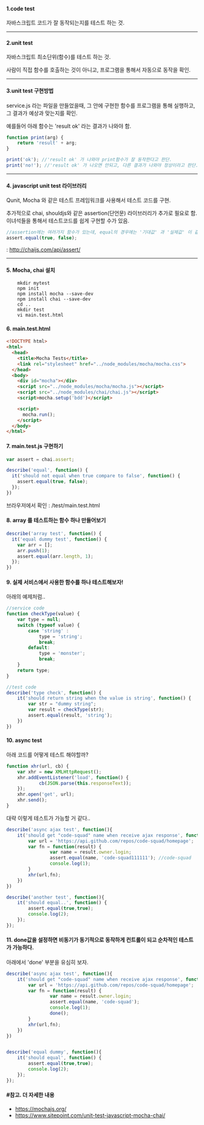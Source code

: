 
####  1.code test
자바스크립트 코드가 잘 동작되는지를 테스트 하는 것.

---

####  2.unit test
자바스크립트 최소단위(함수)를 테스트 하는 것.

사람이 직접 함수를 호출하는 것이 아니고, 프로그램을 통해서 자동으로 동작을 확인.

---

#### 3.unit test 구현방법
service.js 라는 파일을 만들었을때, 그 안에 구현한 함수를 프로그램을 통해 실행하고, 
그 결과가 예상과 맞는지를 확인. 

예를들어 아래 함수는 'result ok' 라는 결과가 나와야 함.

```javascript
function print(arg) {
	return 'result' + arg;
}

print('ok'); //'result ok' 가 나와야 print함수가 잘 동작한다고 판단.
print('no!'); //'result ok' 가 나오면 안되고, 다른 결과가 나와야 정상이라고 판단.
```
---

#### 4. javascript unit test 라이브러리
Qunit, Mocha 와 같은 테스트 프레임워크를 사용해서 테스트 코드를 구현.

추가적으로 chai, shouldjs와 같은 assertion(단언문) 라이브러리가 추가로 필요로 함. 이녀석들을 통해서 테스트코드를 쉽게 구현할 수가 있음.
```javascript
//assertion에는 여러가지 함수가 있는데, equal의 경우에는 '기대값' 과 '실제값' 이 같은지를 테스트 해준다.
assert.equal(true, false);
```

: http://chaijs.com/api/assert/

---

#### 5. Mocha, chai 설치

```shell
	mkdir mytest
	npm init
	npm install mocha --save-dev
	npm install chai --save-dev
	cd ..
	mkdir test
	vi main.test.html
```

#### 6.  main.test.html
```html
<!DOCTYPE html>
<html>
  <head>
    <title>Mocha Tests</title>
    <link rel="stylesheet" href="../node_modules/mocha/mocha.css">
  </head>
  <body>
    <div id="mocha"></div>
    <script src="../node_modules/mocha/mocha.js"></script>
    <script src="../node_modules/chai/chai.js"></script>
    <script>mocha.setup('bdd')</script>

    <script>
      mocha.run();
    </script>
  </body>
</html>
```

#### 7. main.test.js 구현하기
```javascript
var assert = chai.assert;

describe('equal', function() {
  it('should not equal when true compare to false', function() {
    assert.equal(true, false);
  });
})
```

브라우저에서 확인 : /test/main.test.html

#### 8. array 를 테스트하는 함수 하나 만들어보기
```javascript
describe('array test', function() {
  it('equal dummy test', function() {
  	var arr = [];
  	arr.push(1);
    assert.equal(arr.length, 1);
  });
})
```

#### 9. 실제 서비스에서 사용한 함수를 하나 테스트해보자!
아래의 예제처럼..
```javascript
//service code
function checkType(value) {
	var type = null;
	switch (typeof value) {
		case 'string' :
			type = 'string';
			break;
		default:
			type = 'monster';
			break;
	}
	return type;
}

//test code
describe('type check', function() {
	it('should return string when the value is string', function() {
		var str = "dummy string";
		var result = checkType(str);
		assert.equal(result, 'string');
	})
})

```

#### 10. async test
아래 코드를 어떻게 테스트 해야할까?

```javascript
function xhr(url, cb) {
	var xhr = new XMLHttpRequest();
	xhr.addEventListener('load', function() {
			cb(JSON.parse(this.responseText));
	});
	xhr.open('get', url);
	xhr.send();
}
```

대략 이렇게 테스트가 가능할 거 같다..
```javascript
describe('async ajax test', function(){
	it('should get "code-squad" name when receive ajax response', function() {
		var url = 'https://api.github.com/repos/code-squad/homepage';
		var fn = function(result) {
				var name = result.owner.login;
				assert.equal(name, 'code-squad111111'); //code-squad
				console.log(1);
		}
		xhr(url,fn);
	})
})

describe('another test', function(){
	it('should equal..', function() {
		assert.equal(true,true);
		console.log(2);
	});
});
```

#### 11. done값을 설정하면 비동기가 동기적으로 동작하게 컨트롤이 되고 순차적인 테스트가 가능하다.
아래에서 'done' 부분을 유심히 보자.

```javascript
describe('async ajax test', function(){
	it('should get "code-squad" name when receive ajax response', function(done) {
		var url = 'https://api.github.com/repos/code-squad/homepage';
		var fn = function(result) {
				var name = result.owner.login;
				assert.equal(name, 'code-squad');
				console.log(1);
				done();
		}
		xhr(url,fn);
	})
})


describe('equal dummy', function(){
	it('should equal', function() {
		assert.equal(true,true);
		console.log(2);
	});
});
```



#### #참고. 더 자세한 내용
- https://mochajs.org/
- https://www.sitepoint.com/unit-test-javascript-mocha-chai/





